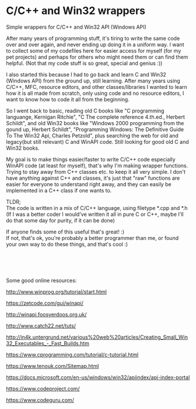 # C/C++ and Win32 wrappers
Simple wrappers for C/C++ and Win32 API (Windows API)

After many years of programming stuff, it's tiring to write the same code over and over again, and never ending up doing it in a uniform way.
I want to collect some of my codefiles here for easier access for myself (for my pet projects) and perhaps for others who might need them or can find them helpful.
(Not that my code stuff is so great, special and genius :))

I also started this because I had to go back and learn C and Win32 (Windows API) from the ground up, still learning.
After many years using C/C++, MFC, resource editors, and other classes/libraries I wanted to learn how it is all made from scratch, only using code and no resource editors, I want to know how to code it all from the beginning.

So I went back to basic, reading old C books like "C programming languange, Kernigan Ritchie", "C The complete reference 4.th.ed., Herbert Schildt", and old Win32 books like "Windows 2000 programming from the gound up, Herbert Schildt", "Programming Windows: The Definitive Guide To The Win32 Api, Charles Petzold", plus searching the web for old and legacy(but still relevant) C and WinAPI code. Still looking for good old C and Win32 books.

My goal is to make things easier/faster to write C/C++ code especially WinAPI code (at least for myself), that's why I'm making wrapper functions.
Trying to stay away from C++ classes etc. to keep it all very simple. I don't have anything against C++ and classes, it's just that "raw" functions are easier for everyone to understand right away, and they can easily be implemented in a C++ class if one wants to.

TLDR;<br>
The code is written in a mix of C/C++ language, using filetype *.cpp and *.h <br>
(If I was a better coder I would've written it all in pure C or C++, maybe I'll do that some day for purity, if it can be done)

If anyone finds some of this useful that's great! :)<br>
If not, that's ok, you're probably a better programmer than me, or found your own way to do these things, and that's cool :)


<br><br><br><br>
Some good online resources:

http://www.winprog.org/tutorial/start.html

https://zetcode.com/gui/winapi/

http://winapi.foosyerdoos.org.uk/

http://www.catch22.net/tuts/

http://in4k.untergrund.net/various%20web%20articles/Creating_Small_Win32_Executables_-_Fast_Builds.htm

https://www.cprogramming.com/tutorial/c-tutorial.html

https://www.tenouk.com/Sitemap.html

https://docs.microsoft.com/en-us/windows/win32/apiindex/api-index-portal

https://www.codeproject.com/

https://www.codeguru.com/

